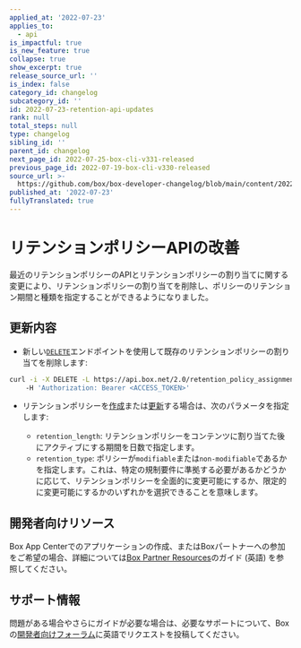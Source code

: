 ```yaml
---
applied_at: '2022-07-23'
applies_to:
  - api
is_impactful: true
is_new_feature: true
collapse: true
show_excerpt: true
release_source_url: ''
is_index: false
category_id: changelog
subcategory_id: ''
id: 2022-07-23-retention-api-updates
rank: null
total_steps: null
type: changelog
sibling_id: ''
parent_id: changelog
next_page_id: 2022-07-25-box-cli-v331-released
previous_page_id: 2022-07-19-box-cli-v330-released
source_url: >-
  https://github.com/box/box-developer-changelog/blob/main/content/2022/07-23-retention-api-updates.md
published_at: '2022-07-23'
fullyTranslated: true
---
```

# リテンションポリシーAPIの改善

最近のリテンションポリシーのAPIとリテンションポリシーの割り当てに関する変更により、リテンションポリシーの割り当てを削除し、ポリシーのリテンション期間と種類を指定することができるようになりました。

<!-- more -->

## 更新内容

* 新しい[`DELETE`][1]エンドポイントを使用して既存のリテンションポリシーの割り当てを削除します:

```bash
curl -i -X DELETE -L https://api.box.net/2.0/retention_policy_assignments/123456/
    -H 'Authorization: Bearer <ACCESS_TOKEN>' 
```

* リテンションポリシーを[作成][2]または[更新][3]する場合は、次のパラメータを指定します:

  * `retention_length`: リテンションポリシーをコンテンツに割り当てた後にアクティブにする期間を日数で指定します。
  * `retention_type`: ポリシーが`modifiable`または`non-modifiable`であるかを指定します。これは、特定の規制要件に準拠する必要があるかどうかに応じて、リテンションポリシーを全面的に変更可能にするか、限定的に変更可能にするかのいずれかを選択できることを意味します。 

## 開発者向けリソース

Box App Centerでのアプリケーションの作成、またはBoxパートナーへの参加をご希望の場合、詳細については[Box Partner Resources][4]のガイド (英語) を参照してください。

## サポート情報

問題がある場合やさらにガイドが必要な場合は、必要なサポートについて、Boxの[開発者向けフォーラム][5]に英語でリクエストを投稿してください。

[1]: e://delete-retention-policy-assignments-id

[2]: e://post-retention-policies

[3]: e://put-retention-policies-id

[4]: https://support.box.com/hc/en-us/sections/360009473734-Box-Partner-Resources

[5]: https://support.box.com/hc/en-us/community/topics/360001932973-Platform-and-Developer-Forum
